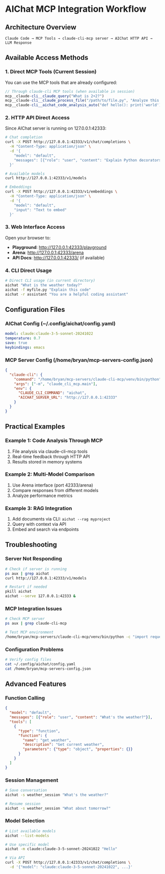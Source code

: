# AIChat MCP Integration Workflow

## Architecture Overview

```
Claude Code → MCP Tools → claude-cli-mcp server → AIChat HTTP API → LLM Response
```

## Available Access Methods

### 1. Direct MCP Tools (Current Session)
You can use the MCP tools that are already configured:

```javascript
// Through claude-cli MCP tools (when available in session)
mcp__claude-cli__claude_query("What is 2+2?")
mcp__claude-cli__claude_process_file("/path/to/file.py", "Analyze this code")
mcp__claude-cli__aichat_code_analysis_auto("def hello(): print('world')")
```

### 2. HTTP API Direct Access
Since AIChat server is running on 127.0.0.1:42333:

```bash
# Chat completion
curl -X POST http://127.0.0.1:42333/v1/chat/completions \
  -H "Content-Type: application/json" \
  -d '{
    "model": "default",
    "messages": [{"role": "user", "content": "Explain Python decorators"}]
  }'

# Available models
curl http://127.0.0.1:42333/v1/models

# Embeddings
curl -X POST http://127.0.0.1:42333/v1/embeddings \
  -H "Content-Type: application/json" \
  -d '{
    "model": "default",
    "input": "Text to embed"
  }'
```

### 3. Web Interface Access
Open your browser to:
- **Playground**: http://127.0.0.1:42333/playground
- **Arena**: http://127.0.0.1:42333/arena
- **API Docs**: http://127.0.0.1:42333/ (if available)

### 4. CLI Direct Usage
```bash
# Direct CLI usage (in current directory)
aichat "What is the weather today?"
aichat -f myfile.py "Explain this code"
aichat -r assistant "You are a helpful coding assistant"
```

## Configuration Files

### AIChat Config (~/.config/aichat/config.yaml)
```yaml
model: claude:claude-3-5-sonnet-20241022
temperature: 0.7
save: true
keybindings: emacs
```

### MCP Server Config (/home/bryan/mcp-servers-config.json)
```json
{
  "claude-cli": {
    "command": "/home/bryan/mcp-servers/claude-cli-mcp/venv/bin/python",
    "args": ["-m", "claude_cli_mcp.main"],
    "env": {
      "CLAUDE_CLI_COMMAND": "aichat",
      "AICHAT_SERVER_URL": "http://127.0.0.1:42333"
    }
  }
}
```

## Practical Examples

### Example 1: Code Analysis Through MCP
1. File analysis via claude-cli-mcp tools
2. Real-time feedback through HTTP API
3. Results stored in memory systems

### Example 2: Multi-Model Comparison
1. Use Arena interface (port 42333/arena)
2. Compare responses from different models
3. Analyze performance metrics

### Example 3: RAG Integration
1. Add documents via CLI: `aichat --rag myproject`
2. Query with context via API
3. Embed and search via endpoints

## Troubleshooting

### Server Not Responding
```bash
# Check if server is running
ps aux | grep aichat
curl http://127.0.0.1:42333/v1/models

# Restart if needed
pkill aichat
aichat --serve 127.0.0.1:42333 &
```

### MCP Integration Issues
```bash
# Check MCP server
ps aux | grep claude-cli-mcp

# Test MCP environment
/home/bryan/mcp-servers/claude-cli-mcp/venv/bin/python -c "import requests; print('✅ OK')"
```

### Configuration Problems
```bash
# Verify config files
cat ~/.config/aichat/config.yaml
cat /home/bryan/mcp-servers-config.json
```

## Advanced Features

### Function Calling
```json
{
  "model": "default",
  "messages": [{"role": "user", "content": "What's the weather?"}],
  "tools": [
    {
      "type": "function",
      "function": {
        "name": "get_weather",
        "description": "Get current weather",
        "parameters": {"type": "object", "properties": {}}
      }
    }
  ]
}
```

### Session Management
```bash
# Save conversation
aichat -s weather_session "What's the weather?"

# Resume session
aichat -s weather_session "What about tomorrow?"
```

### Model Selection
```bash
# List available models
aichat --list-models

# Use specific model
aichat -m claude:claude-3-5-sonnet-20241022 "Hello"

# Via API
curl -X POST http://127.0.0.1:42333/v1/chat/completions \
  -d '{"model": "claude:claude-3-5-sonnet-20241022", ...}'
```